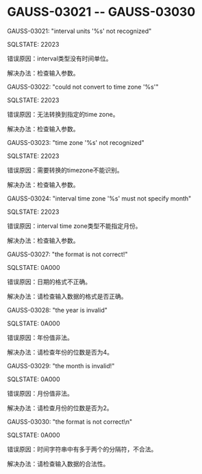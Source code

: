 # GAUSS-03021 -- GAUSS-03030<a name="ZH-CN_TOPIC_0302073673"></a>

GAUSS-03021: "interval units '%s' not recognized"

SQLSTATE: 22023

错误原因：interval类型没有时间单位。

解决办法：检查输入参数。

GAUSS-03022: "could not convert to time zone '%s'"

SQLSTATE: 22023

错误原因：无法转换到指定的time zone。

解决办法：检查输入参数。

GAUSS-03023: "time zone '%s' not recognized"

SQLSTATE: 22023

错误原因：需要转换的timezone不能识别。

解决办法：检查输入参数。

GAUSS-03024: "interval time zone '%s' must not specify month"

SQLSTATE: 22023

错误原因：interval time zone类型不能指定月份。

解决办法：检查输入参数。

GAUSS-03027: "the format is not correct!"

SQLSTATE: 0A000

错误原因：日期的格式不正确。

解决办法：请检查输入数据的格式是否正确。

GAUSS-03028: "the year is invalid"

SQLSTATE: 0A000

错误原因：年份值非法。

解决办法：请检查年份的位数是否为4。

GAUSS-03029: "the month is invalid!"

SQLSTATE: 0A000

错误原因：月份值非法。

解决办法：请检查月份的位数是否为2。

GAUSS-03030: "the format is not correct\\n"

SQLSTATE: 0A000

错误原因：时间字符串中有多于两个的分隔符，不合法。

解决办法：请检查输入数据的合法性。

